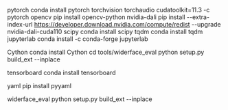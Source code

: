 pytorch
conda install pytorch torchvision torchaudio cudatoolkit=11.3 -c pytorch
opencv
pip install opencv-python
nvidia-dali
pip install --extra-index-url https://developer.download.nvidia.com/compute/redist --upgrade nvidia-dali-cuda110
scipy
conda install scipy
tqdm
conda install tqdm
jupyterlab
conda install -c conda-forge jupyterlab

Cython
conda install Cython
cd tools/widerface_eval
python setup.py build_ext --inplace

tensorboard
conda install tensorboard

yaml
pip install pyyaml

widerface_eval
python setup.py build_ext --inplace